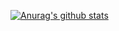 [![Anurag's github stats](https://github-readme-stats.vercel.app/api?username=liufg520&hide=contribs,prs&count_private=true&show_icons=true&theme=nord)](https://github.com/liufg520/github-readme-stats)

